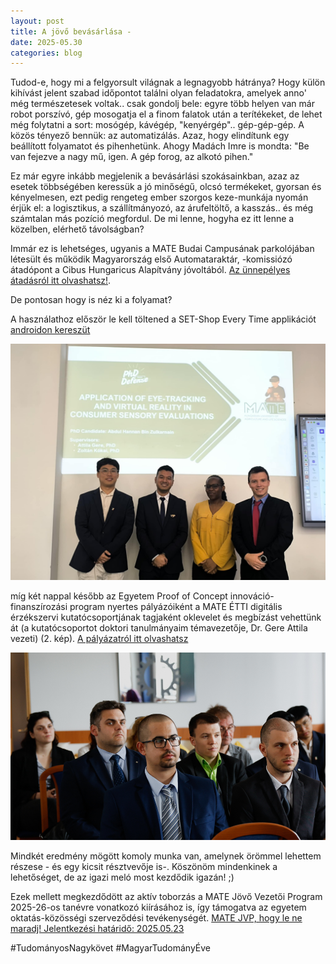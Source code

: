 ```yaml
---
layout: post
title: A jövő bevásárlása -
date: 2025-05.30
categories: blog
---
```


Tudod-e, hogy mi a felgyorsult világnak a legnagyobb hátránya? 
Hogy külön kihívást jelent szabad időpontot találni olyan feladatokra, amelyek anno' még természetesek voltak..  csak gondolj bele: egyre több helyen van már robot porszívó, gép mosogatja el a finom falatok után a terítékeket, de lehet még folytatni a sort: mosógép, kávégép, "kenyérgép"..
gép-gép-gép.
A közös tényező bennük: az automatizálás. Azaz, hogy elindítunk egy beállított folyamatot és pihenhetünk. Ahogy Madách Imre is mondta: "Be van fejezve a nagy mű, igen. A gép forog, az alkotó pihen."

Ez már egyre inkább megjelenik a bevásárlási szokásainkban, azaz az esetek többségében keressük a jó minőségű, olcsó termékeket, gyorsan és kényelmesen, ezt pedig rengeteg ember szorgos keze-munkája nyomán érjük el: a logisztikus, a szállítmányozó, az árufeltöltő, a kasszás.. és még számtalan más pozíció megfordul.
De mi lenne, hogyha ez itt lenne a közelben, elérhető távolságban?

Immár ez is lehetséges, ugyanis a MATE Budai Campusának parkolójában létesült és működik Magyarország első Automataraktár, -komissiózó átadópont a Cibus Hungaricus Alapítvány jóvoltából.
[Az ünnepélyes átadásról itt olvashatsz!](https://uni-mate.hu/h%C3%ADr/-/content-viewer/%C3%A1tad%C3%A1sra-ker%C3%BClt-az-orsz%C3%A1g-els%C5%91-automatarakt%C3%A1r-komissi%C3%B3z%C3%B3-%C3%A1tad%C3%B3pont-a-mate-n/20123).

De pontosan hogy is néz ki a folyamat?

A használathoz először le kell töltened a SET-Shop Every Time applikációt [androidon kereszüt](https://play.google.com/store/apps/details?id=hu.eerp.bevapp.set)

<p align="center">
  <img src="/img/Hannan20250520.png" alt="Hannan házivédése" style="max-width:100%;">
</p>

míg két nappal később az Egyetem Proof of Concept innováció-finanszírozási program nyertes pályázóiként a MATE ÉTTI digitális érzékszervi kutatócsoportjának tagjaként oklevelet és megbízást vehettünk át 
(a kutatócsoportot doktori tanulmányaim témavezetője, Dr. Gere Attila vezeti) (2. kép). [A pályázatról itt olvashatsz](https://uni-mate.hu/h%C3%ADr/-/content-viewer/kihirdett%C3%A9k-a-proof-of-concept-innov%C3%A1ci%C3%B3-finansz%C3%ADroz%C3%A1si-program-nyertes-p%C3%A1ly%C3%A1z%C3%B3it/20123)

<p align="center">
  <img src="/img/PoC20250520.png" alt="Proof of Concept eredményhirdetés" style="max-width:100%;">
</p>


Mindkét eredmény mögött komoly munka van, amelynek örömmel lehettem részese - és egy kicsit résztvevője is-. Köszönöm mindenkinek a lehetőséget, de az igazi meló most kezdődik igazán! ;) 

Ezek mellett megkezdődött az aktív toborzás a MATE Jövő Vezetői Program 2025-26-os tanévre vonatkozó kiírásához is, így támogatva az egyetem oktatás-közösségi szerveződési tevékenységét. 
[MATE JVP, hogy le ne maradj! Jelentkezési határidő: 2025.05.23](https://uni-mate.hu/jovo-vezetoi-program)

#TudományosNagykövet #MagyarTudományÉve
